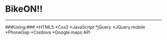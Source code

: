 # BikeON!!

-----
###Using:###
*HTML5
*Css3
*JavaScript
*jQuery
*JQuery.mobile
*PhoneGap
*Cordova
*Google.maps API